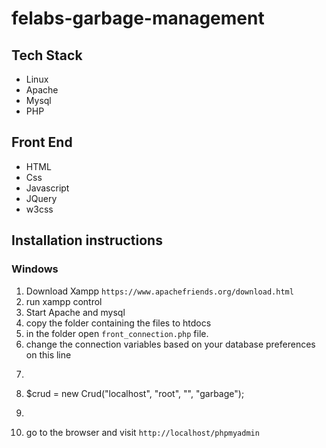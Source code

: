 # felabs-garbage-management

## Tech Stack

- Linux
- Apache
- Mysql
- PHP

## Front End

- HTML
- Css
- Javascript
- JQuery
- w3css

## Installation instructions
### Windows
1. Download Xampp ``` https://www.apachefriends.org/download.html ```
2. run xampp control
3. Start Apache and mysql
4. copy the folder containing the files to htdocs
5. in the folder open ```front_connection.php``` file.
6. change the connection variables based on your database preferences on this line
7. ```PHP
8. $crud = new Crud("localhost", "root", "", "garbage");
9. ```
10. go to the browser and visit ```http://localhost/phpmyadmin```
